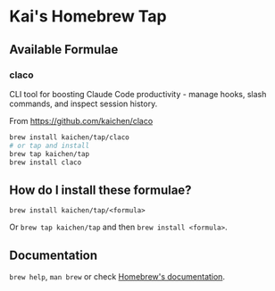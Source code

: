 # Kai's Homebrew Tap

## Available Formulae

### claco
CLI tool for boosting Claude Code productivity - manage hooks, slash commands, and inspect session history.

From https://github.com/kaichen/claco

```bash
brew install kaichen/tap/claco
# or tap and install
brew tap kaichen/tap
brew install claco
```

## How do I install these formulae?

`brew install kaichen/tap/<formula>`

Or `brew tap kaichen/tap` and then `brew install <formula>`.

## Documentation

`brew help`, `man brew` or check [Homebrew's documentation](https://docs.brew.sh).
